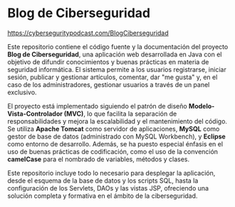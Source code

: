 
# Blog de Ciberseguridad

https://cyberseguritypodcast.com/BlogCiberseguridad

Este repositorio contiene el código fuente y la documentación del proyecto **Blog de Ciberseguridad**, una aplicación web desarrollada en Java con el objetivo de difundir conocimientos y buenas prácticas en materia de seguridad informática. El sistema permite a los usuarios registrarse, iniciar sesión, publicar y gestionar artículos, comentar, dar "me gusta" y, en el caso de los administradores, gestionar usuarios a través de un panel exclusivo.

El proyecto está implementado siguiendo el patrón de diseño **Modelo-Vista-Controlador (MVC)**, lo que facilita la separación de responsabilidades y mejora la escalabilidad y el mantenimiento del código. Se utiliza **Apache Tomcat** como servidor de aplicaciones, **MySQL** como gestor de base de datos (administrado con MySQL Workbench), y **Eclipse** como entorno de desarrollo. Además, se ha puesto especial énfasis en el uso de buenas prácticas de codificación, como el uso de la convención **camelCase** para el nombrado de variables, métodos y clases.

Este repositorio incluye todo lo necesario para desplegar la aplicación, desde el esquema de la base de datos y los scripts SQL, hasta la configuración de los Servlets, DAOs y las vistas JSP, ofreciendo una solución completa y formativa en el ámbito de la ciberseguridad.
